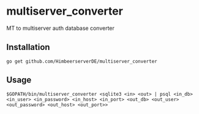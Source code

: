 # multiserver_converter
MT to multiserver auth database converter

## Installation
`go get github.com/HimbeerserverDE/multiserver_converter`

## Usage
`$GOPATH/bin/multiserver_converter <sqlite3 <in> <out> | psql <in_db> <in_user> <in_password> <in_host> <in_port> <out_db> <out_user> <out_password> <out_host> <out_port>>`
